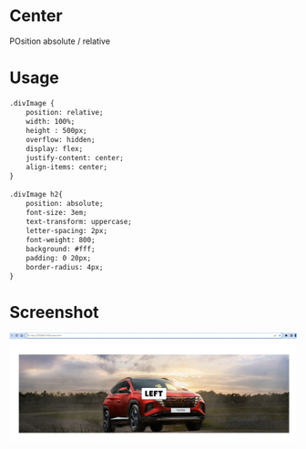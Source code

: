 # Center

POsition absolute / relative

# Usage

```
.divImage {
    position: relative;
    width: 100%;
    height : 500px;
    overflow: hidden;
    display: flex;
    justify-content: center;
    align-items: center;
}

.divImage h2{
    position: absolute;
    font-size: 3em;
    text-transform: uppercase;
    letter-spacing: 2px;
    font-weight: 800;
    background: #fff;
    padding: 0 20px;
    border-radius: 4px;
}
```

# Screenshot

![My Image](image.jpg)